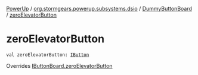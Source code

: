 [PowerUp](../../index.md) / [org.stormgears.powerup.subsystems.dsio](../index.md) / [DummyButtonBoard](index.md) / [zeroElevatorButton](./zero-elevator-button.md)

# zeroElevatorButton

`val zeroElevatorButton: `[`IButton`](../../org.stormgears.utils.dsio/-i-button/index.md)

Overrides [IButtonBoard.zeroElevatorButton](../-i-button-board/zero-elevator-button.md)

